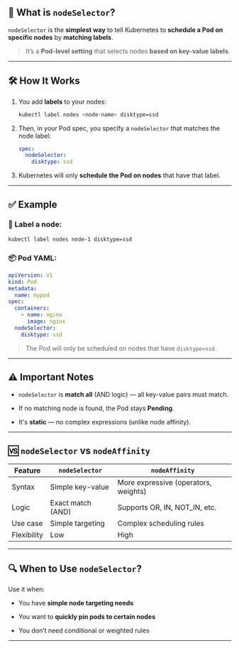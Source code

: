 &nbsp;

## 🧭 What is `nodeSelector`?

`nodeSelector` is the **simplest way** to tell Kubernetes to **schedule a Pod on specific nodes** by **matching labels**.

> It’s a **Pod-level setting** that selects nodes **based on key-value labels**.

* * *

## 🛠️ How It Works

1.  You add **labels** to your nodes:
    
    ```bash
    kubectl label nodes <node-name> disktype=ssd
    ```
    
2.  Then, in your Pod spec, you specify a `nodeSelector` that matches the node label:
    
    ```yaml
    spec:
      nodeSelector:
        disktype: ssd
    ```
    
3.  Kubernetes will only **schedule the Pod on nodes** that have that label.
    

* * *

## ✅ Example

### 🧷 Label a node:

```bash
kubectl label nodes node-1 disktype=ssd
```

### 📦 Pod YAML:

```yaml
apiVersion: v1
kind: Pod
metadata:
  name: mypod
spec:
  containers:
    - name: nginx
      image: nginx
  nodeSelector:
    disktype: ssd
```

> The Pod will only be scheduled on nodes that have `disktype=ssd`.

* * *

## ⚠️ Important Notes

- `nodeSelector` is **match all** (AND logic) — all key-value pairs must match.
    
- If no matching node is found, the Pod stays **Pending**.
    
- It's **static** — no complex expressions (unlike node affinity).
    

* * *

## 🆚 `nodeSelector` vs `nodeAffinity`

| Feature | `nodeSelector` | `nodeAffinity` |
| --- | --- | --- |
| Syntax | Simple key-value | More expressive (operators, weights) |
| Logic | Exact match (AND) | Supports OR, IN, NOT_IN, etc. |
| Use case | Simple targeting | Complex scheduling rules |
| Flexibility | Low | High |

* * *

## 🔍 When to Use `nodeSelector`?

Use it when:

- You have **simple node targeting needs**
    
- You want to **quickly pin pods to certain nodes**
    
- You don’t need conditional or weighted rules
    

* * *

&nbsp;

&nbsp;